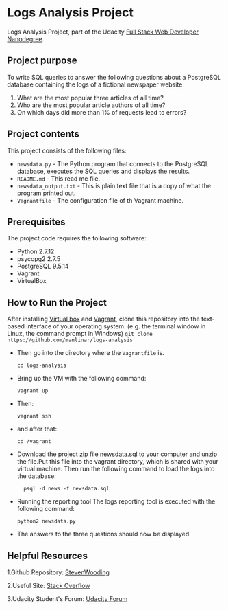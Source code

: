 # Logs Analysis Project


Logs Analysis Project, part of the Udacity
[Full Stack Web Developer Nanodegree](https://www.udacity.com/course/full-stack-web-developer-nanodegree--nd004).

## Project purpose
To write SQL queries to answer the following questions about a PostgreSQL
database containing the logs of a fictional newspaper website.

1. What are the most popular three articles of all time?
2. Who are the most popular article authors of all time?
3. On which days did more than 1% of requests lead to errors?

## Project contents
This project consists of the following files:

* `newsdata.py` - The Python program that connects to the PostgreSQL
  database, executes the SQL queries and displays the results.
* `README.md` - This read me file.
* `newsdata_output.txt` - This is plain text file that is a copy of what the program printed out.
* `Vagrantfile` - The configuration file of th Vagrant machine.



## Prerequisites
The project code requires the following software:

* Python 2.7.12
* psycopg2 2.7.5
* PostgreSQL 9.5.14
* Vagrant
* VirtualBox


## How to Run the Project

After installing [Virtual box](https://www.virtualbox.org/wiki/Downloads) and [Vagrant](https://www.vagrantup.com/downloads.html), clone this repository into the text-based interface of your operating system. (e.g. the terminal
window in Linux, the command prompt in Windows)
    ```
    git clone https://github.com/manlinar/logs-analysis
    ```

* Then go into the directory where the `Vagrantfile` is. 

    ```
    cd logs-analysis
    ```
* Bring up the VM with the following command:

    ```
    vagrant up
    ```

* Then: 

    ```
    vagrant ssh
    ```
* and after that:
    ```
    cd /vagrant
    ```

* Download the project zip file [newsdata.sql](https://d17h27t6h515a5.cloudfront.net/topher/2016/August/57b5f748_newsdata/newsdata.zip) to your computer and unzip the file.Put this file into the vagrant directory, which is shared with your virtual machine. Then run the following command to load the logs into the database:

  ```
    psql -d news -f newsdata.sql
  ```

* Running the reporting tool
The logs reporting tool is executed with the following command:

  ```
  python2 newsdata.py
  ```

* The answers to the three questions should now be displayed.

## Helpful Resources
1.Github Repository: [StevenWooding](https://github.com/SteveWooding/fsnd-logs-analysis-project)

2.Useful Site: [Stack Overflow](https://stackoverflow.com/)

3.Udacity Student's Forum: [Udacity Forum](https://study-hall.udacity.com/sg-617415-1968/rooms/community:nd004:en-us-general?contextType=room)
